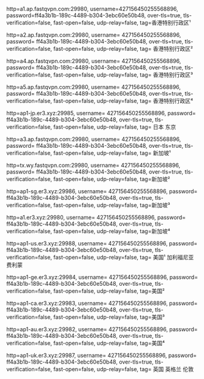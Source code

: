http=a1.ap.fastqvpn.com:29980, username=427156450255568896, password=ff4a3b1b-189c-4489-b304-3ebc60e50b48, over-tls=true, tls-verification=false, fast-open=false, udp-relay=false, tag=香港特别行政区¹

http=a2.ap.fastqvpn.com:29980, username= 427156450255568896, password= ff4a3b1b-189c-4489-b304-3ebc60e50b48, over-tls=true, tls-verification=false, fast-open=false, udp-relay=false, tag= 香港特别行政区²

http=a4.ap.fastqvpn.com:29980, username= 427156450255568896, password= ff4a3b1b-189c-4489-b304-3ebc60e50b48, over-tls=true, tls-verification=false, fast-open=false, udp-relay=false, tag= 香港特别行政区³

http=a5.ap.fastqvpn.com:29980, username= 427156450255568896, password= ff4a3b1b-189c-4489-b304-3ebc60e50b48, over-tls=true, tls-verification=false, fast-open=false, udp-relay=false, tag= 香港特别行政区⁴

http=ap1-jp.er3.xyz:29985, username= 427156450255568896, password= ff4a3b1b-189c-4489-b304-3ebc60e50b48, over-tls=true, tls-verification=false, fast-open=false, udp-relay=false, tag= 日本 东京

http=a3.ap.fastqvpn.com:29980, username= 427156450255568896, password= ff4a3b1b-189c-4489-b304-3ebc60e50b48, over-tls=true, tls-verification=false, fast-open=false, udp-relay=false, tag= 新加坡¹

http=tx.wy.fastqvpn.com:29980, username= 427156450255568896, password= ff4a3b1b-189c-4489-b304-3ebc60e50b48, over-tls=true, tls-verification=false, fast-open=false, udp-relay=false, tag=新加坡²

http=ap1-sg.er3.xyz:29986, username= 427156450255568896, password= ff4a3b1b-189c-4489-b304-3ebc60e50b48, over-tls=true, tls-verification=false, fast-open=false, udp-relay=false, tag=新加坡³

http=a1.er3.xyz:29980, username= 427156450255568896, password= ff4a3b1b-189c-4489-b304-3ebc60e50b48, over-tls=true, tls-verification=false, fast-open=false, udp-relay=false, tag=新加坡⁴

http=ap1-us.er3.xyz:29988, username= 427156450255568896, password= ff4a3b1b-189c-4489-b304-3ebc60e50b48, over-tls=true, tls-verification=false, fast-open=false, udp-relay=false, tag= 美国¹ 加利福尼亚 费利蒙

http=ap1-ge.er3.xyz:29984, username= 427156450255568896, password= ff4a3b1b-189c-4489-b304-3ebc60e50b48, over-tls=true, tls-verification=false, fast-open=false, udp-relay=false, tag=美国²

http=ap1-ca.er3.xyz:29983, username= 427156450255568896, password= ff4a3b1b-189c-4489-b304-3ebc60e50b48, over-tls=true, tls-verification=false, fast-open=false, udp-relay=false, tag=美国³

http=ap1-au.er3.xyz:29982, username= 427156450255568896, password= ff4a3b1b-189c-4489-b304-3ebc60e50b48, over-tls=true, tls-verification=false, fast-open=false, udp-relay=false, tag=美国⁴

http=ap1-uk.er3.xyz:29987, username= 427156450255568896, password= ff4a3b1b-189c-4489-b304-3ebc60e50b48, over-tls=true, tls-verification=false, fast-open=false, udp-relay=false, tag= 英国 英格兰 伦敦
